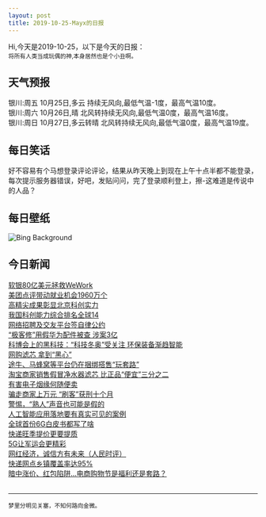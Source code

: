 ```yaml
---
layout: post
title: 2019-10-25-Mayx的日报
---
```


Hi,今天是2019-10-25，以下是今天的日报：<br><small>
将所有人类当成玩偶的神,本身居然也是个小丑啊。</small><!--more-->
## 天气预报
银川:周五 10月25日,多云 持续无风向,最低气温-1度，最高气温10度。<br>银川:周六 10月26日,晴 北风转持续无风向,最低气温0度，最高气温16度。<br>银川:周日 10月27日,多云转晴 北风转持续无风向,最低气温0度，最高气温19度。
## 每日笑话
好不容易有个马想登录评论评论，结果从昨天晚上到现在上午十点半都不能登录，每次提示服务器错误，好吧，发贴问问，完了登录顺利登上，擦-这难道是传说中的人品？
## 每日壁纸
![Bing Background](https://cn.bing.com/th?id=OHR.CountyBridge_EN-US2194353575_1920x1080.jpg&rf=LaDigue_1920x1080.jpg&pid=hp "Hancock-Greenfield Bridge (aka County Bridge) in New Hampshire (© Denis Tangney Jr/E+/Getty Images)")
## 今日新闻

[软银80亿美元拯救WeWork](http://it.people.com.cn/n1/2019/1025/c1009-31419632.html)   
[美团点评带动就业机会1960万个](http://it.people.com.cn/n1/2019/1025/c1009-31419640.html)   
[高精尖成果彰显北京科创实力](http://it.people.com.cn/n1/2019/1025/c1009-31419646.html)   
[我国科创能力综合排名全球14](http://it.people.com.cn/n1/2019/1025/c1009-31419654.html)   
[网络招聘及交友平台签自律公约](http://it.people.com.cn/n1/2019/1025/c1009-31419661.html)   
[“极客修”用假华为配件被查 涉案3亿](http://it.people.com.cn/n1/2019/1025/c1009-31419714.html)   
[科博会上的黑科技：“科技冬奥”受关注 环保装备渐趋智能](http://it.people.com.cn/n1/2019/1025/c1009-31419983.html)   
[网购滤芯 拿到“黑心”](http://it.people.com.cn/n1/2019/1025/c1009-31419949.html)   
[途牛、马蜂窝等平台仍在捆绑搭售“玩套路”](http://it.people.com.cn/n1/2019/1025/c1009-31419908.html)   
[淘宝商家销售假冒净水器滤芯 比正品“便宜”三分之二](http://it.people.com.cn/n1/2019/1025/c1009-31419855.html)   
[有害电子烟缘何随便卖](http://it.people.com.cn/n1/2019/1025/c1009-31419814.html)   
[骗走商家上万元 “刷客”获刑十个月](http://it.people.com.cn/n1/2019/1025/c1009-31420021.html)   
[警惕，“熟人”声音也可能是假的](http://it.people.com.cn/n1/2019/1025/c1009-31419533.html)   
[人工智能应用落地要有真实可见的案例](http://it.people.com.cn/n1/2019/1025/c1009-31419491.html)   
[全球首份6G白皮书都写了啥](http://it.people.com.cn/n1/2019/1025/c1009-31419488.html)   
[快递旺季提价更要提质](http://it.people.com.cn/n1/2019/1025/c1009-31419540.html)   
[5G让军运会更精彩](http://it.people.com.cn/n1/2019/1025/c1009-31419546.html)   
[网红经济，诚信方有未来（人民时评）](http://it.people.com.cn/n1/2019/1025/c1009-31419723.html)   
[快递网点乡镇覆盖率达95%](http://it.people.com.cn/n1/2019/1025/c1009-31419721.html)   
[暗中涨价、红包陷阱…电商购物节是福利还是套路？](http://it.people.com.cn/n1/2019/1025/c1009-31419834.html)   
<br />

***

<small>梦里分明见关塞，不知何路向金微。</small>
